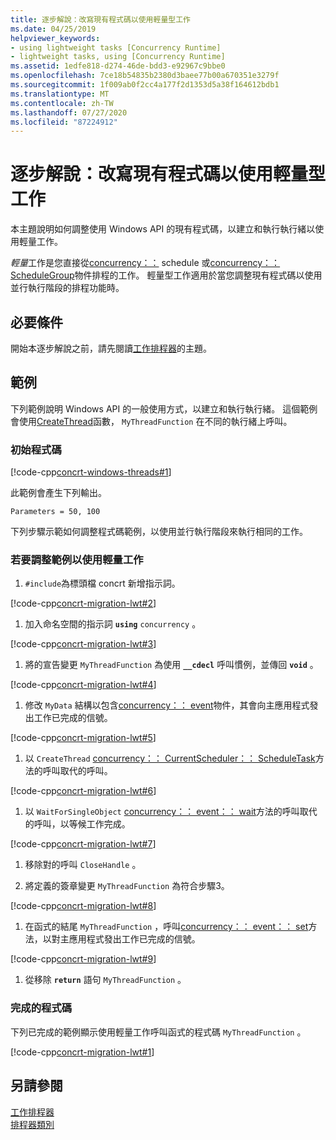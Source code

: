 ```yaml
---
title: 逐步解說：改寫現有程式碼以使用輕量型工作
ms.date: 04/25/2019
helpviewer_keywords:
- using lightweight tasks [Concurrency Runtime]
- lightweight tasks, using [Concurrency Runtime]
ms.assetid: 1edfe818-d274-46de-bdd3-e92967c9bbe0
ms.openlocfilehash: 7ce18b54835b2380d3baee77b00a670351e3279f
ms.sourcegitcommit: 1f009ab0f2cc4a177f2d1353d5a38f164612bdb1
ms.translationtype: MT
ms.contentlocale: zh-TW
ms.lasthandoff: 07/27/2020
ms.locfileid: "87224912"
---
```

# <a name="walkthrough-adapting-existing-code-to-use-lightweight-tasks"></a>逐步解說：改寫現有程式碼以使用輕量型工作

本主題說明如何調整使用 Windows API 的現有程式碼，以建立和執行執行緒以使用輕量工作。

*輕量*工作是您直接從[concurrency：：](../../parallel/concrt/reference/scheduler-class.md) schedule 或[concurrency：： ScheduleGroup](../../parallel/concrt/reference/schedulegroup-class.md)物件排程的工作。 輕量型工作適用於當您調整現有程式碼以使用並行執行階段的排程功能時。

## <a name="prerequisites"></a>必要條件

開始本逐步解說之前，請先閱讀[工作排程器](../../parallel/concrt/task-scheduler-concurrency-runtime.md)的主題。

## <a name="example"></a>範例

下列範例說明 Windows API 的一般使用方式，以建立和執行執行緒。 這個範例會使用[CreateThread](/windows/win32/api/processthreadsapi/nf-processthreadsapi-createthread)函數， `MyThreadFunction` 在不同的執行緒上呼叫。

### <a name="initial-code"></a>初始程式碼

[!code-cpp[concrt-windows-threads#1](../../parallel/concrt/codesnippet/cpp/walkthrough-adapting-existing-code-to-use-lightweight-tasks_1.cpp)]

此範例會產生下列輸出。

```Output
Parameters = 50, 100
```

下列步驟示範如何調整程式碼範例，以使用並行執行階段來執行相同的工作。

### <a name="to-adapt-the-example-to-use-a-lightweight-task"></a>若要調整範例以使用輕量工作

1. `#include`為標頭檔 concrt 新增指示詞。

[!code-cpp[concrt-migration-lwt#2](../../parallel/concrt/codesnippet/cpp/walkthrough-adapting-existing-code-to-use-lightweight-tasks_2.cpp)]

1. 加入命名空間的指示詞 **`using`** `concurrency` 。

[!code-cpp[concrt-migration-lwt#3](../../parallel/concrt/codesnippet/cpp/walkthrough-adapting-existing-code-to-use-lightweight-tasks_3.cpp)]

1. 將的宣告變更 `MyThreadFunction` 為使用 **`__cdecl`** 呼叫慣例，並傳回 **`void`** 。

[!code-cpp[concrt-migration-lwt#4](../../parallel/concrt/codesnippet/cpp/walkthrough-adapting-existing-code-to-use-lightweight-tasks_4.cpp)]

1. 修改 `MyData` 結構以包含[concurrency：： event](../../parallel/concrt/reference/event-class.md)物件，其會向主應用程式發出工作已完成的信號。

[!code-cpp[concrt-migration-lwt#5](../../parallel/concrt/codesnippet/cpp/walkthrough-adapting-existing-code-to-use-lightweight-tasks_5.cpp)]

1. 以 `CreateThread` [concurrency：： CurrentScheduler：： ScheduleTask](reference/currentscheduler-class.md#scheduletask)方法的呼叫取代的呼叫。

[!code-cpp[concrt-migration-lwt#6](../../parallel/concrt/codesnippet/cpp/walkthrough-adapting-existing-code-to-use-lightweight-tasks_6.cpp)]

1. 以 `WaitForSingleObject` [concurrency：： event：： wait](reference/event-class.md#wait)方法的呼叫取代的呼叫，以等候工作完成。

[!code-cpp[concrt-migration-lwt#7](../../parallel/concrt/codesnippet/cpp/walkthrough-adapting-existing-code-to-use-lightweight-tasks_7.cpp)]

1. 移除對的呼叫 `CloseHandle` 。

1. 將定義的簽章變更 `MyThreadFunction` 為符合步驟3。

[!code-cpp[concrt-migration-lwt#8](../../parallel/concrt/codesnippet/cpp/walkthrough-adapting-existing-code-to-use-lightweight-tasks_8.cpp)]

1. 在函式的結尾 `MyThreadFunction` ，呼叫[concurrency：： event：： set](reference/event-class.md#set)方法，以對主應用程式發出工作已完成的信號。

[!code-cpp[concrt-migration-lwt#9](../../parallel/concrt/codesnippet/cpp/walkthrough-adapting-existing-code-to-use-lightweight-tasks_9.cpp)]

1. 從移除 **`return`** 語句 `MyThreadFunction` 。

### <a name="completed-code"></a>完成的程式碼

下列已完成的範例顯示使用輕量工作呼叫函式的程式碼 `MyThreadFunction` 。

[!code-cpp[concrt-migration-lwt#1](../../parallel/concrt/codesnippet/cpp/walkthrough-adapting-existing-code-to-use-lightweight-tasks_10.cpp)]

## <a name="see-also"></a>另請參閱

[工作排程器](../../parallel/concrt/task-scheduler-concurrency-runtime.md)<br/>
[排程器類別](../../parallel/concrt/reference/scheduler-class.md)

